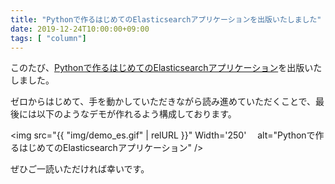 ```yaml
---
title: "Pythonで作るはじめてのElasticsearchアプリケーションを出版いたしました"
date: 2019-12-24T10:00:00+09:00
tags: [ "column"]
---
```


このたび、[Pythonで作るはじめてのElasticsearchアプリケーション](https://amzn.to/2PeF5Js)を出版いたしました。

ゼロからはじめて、手を動かしていただきながら読み進めていただくことで、最後には以下のようなデモが作れるよう構成しております。

<img src="{{ "img/demo_es.gif" | relURL }}" Width='250' 　alt="Pythonで作るはじめてのElasticsearchアプリケーション" />

ぜひご一読いただければ幸いです。